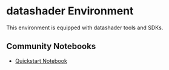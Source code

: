 
# datashader Environment

This environment is equipped with datashader tools and SDKs.

## Community Notebooks

- [Quickstart Notebook](./quickstart.ipynb)
